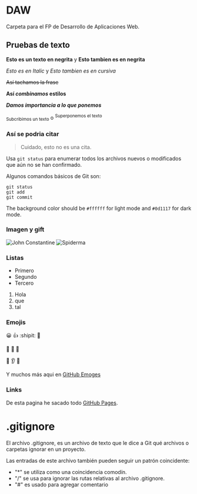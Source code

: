 # DAW

Carpeta para el FP de Desarrollo de Aplicaciones Web.

## Pruebas de texto

**Esto es un texto en negrita** y __Esto tambien es en negrita__

*Esto es en Italic* y _Esto tambien es en cursiva_

~~Así tachamos la frase~~

**Así _combinamos_ estilos**

***Damos importancia a lo que ponemos***

<sub>Subcribimos un texto</sub> o <sup>Superponemos el texto</sup>

### Así se podria citar

> Cuidado, esto no es una cita.

Usa `git status` para enumerar todos los archivos nuevos o modificados que aún no se han confirmado.

Algunos comandos básicos de Git son:
```
git status
git add
git commit
```

The background color should be `#ffffff` for light mode and `#0d1117` for dark mode.

### Imagen y gift

![John Constantine](https://static.wikia.nocookie.net/marvel_dc/images/c/c2/Constantine_Vol_1_1_Solicit.jpg/revision/latest?cb=20121215230020)
![Spiderma](https://i.pinimg.com/originals/46/e6/a3/46e6a36715f8dbde75e200e6f6fa8f7f.gif)

### Listas

+ Primero
+ Segundo
+ Tercero

1. Hola
2. que
3. tal

### Emojis

:grinning: :+1: :shipit: :japanese_goblin:

:see_no_evil: :hear_no_evil: :speak_no_evil:

:brain: :ear: :muscle:

Y muchos más aqui en [GitHub Emoges](https://github.com/ikatyang/emoji-cheat-sheet/blob/master/README.md)

### Links 

De esta pagina he sacado todo [GitHub Pages](https://docs.github.com/es/get-started/writing-on-github/getting-started-with-writing-and-formatting-on-github/basic-writing-and-formatting-syntax#links).

# .gitignore

El archivo .gitignore, es un archivo de texto que le dice a Git qué archivos o carpetas ignorar en un proyecto.

Las entradas de este archivo también pueden seguir un patrón coincidente:

+ "*" se utiliza como una coincidencia comodín.
+ "/" se usa para ignorar las rutas relativas al archivo .gitignore.
+ "#" es usado para agregar comentario